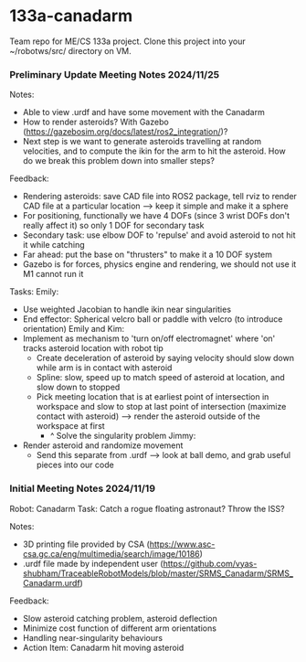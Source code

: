 # 133a-canadarm
Team repo for ME/CS 133a project. Clone this project into your ~/robotws/src/ directory on VM.

### Preliminary Update Meeting Notes 2024/11/25
Notes:
- Able to view .urdf and have some movement with the Canadarm
- How to render asteroids? With Gazebo (https://gazebosim.org/docs/latest/ros2_integration/)?
- Next step is we want to generate asteroids travelling at random velocities, and to compute the ikin for the arm to hit the asteroid. How do we break this problem down into smaller steps?

Feedback:
- Rendering asteroids: save CAD file into ROS2 package, tell rviz to render CAD file at a particular location --> keep it simple and make it a sphere
- For positioning, functionally we have 4 DOFs (since 3 wrist DOFs don't really affect it) so only 1 DOF for secondary task
- Secondary task: use elbow DOF to 'repulse' and avoid asteroid to not hit it while catching
- Far ahead: put the base on "thrusters" to make it a 10 DOF system
- Gazebo is for forces, physics engine and rendering, we should not use it M1 cannot run it

Tasks:
Emily:
- Use weighted Jacobian to handle ikin near singularities
- End effector: Spherical velcro ball or paddle with velcro (to introduce orientation)
Emily and Kim:
- Implement as mechanism to 'turn on/off electromagnet' where 'on' tracks asteroid location with robot tip
  - Create deceleration of asteroid by saying velocity should slow down while arm is in contact with asteroid
  - Spline: slow, speed up to match speed of asteroid at location, and slow down to stopped
  - Pick meeting location that is at earliest point of intersection in workspace and slow to stop at last point of intersection (maximize contact with asteroid) --> render the asteroid outside of the workspace at first
    - ^ Solve the singularity problem
Jimmy:
- Render asteroid and randomize movement
  - Send this separate from .urdf --> look at ball demo, and grab useful pieces into our code
 


  

### Initial Meeting Notes 2024/11/19
Robot: Canadarm
Task: Catch a rogue floating astronaut? Throw the ISS?

Notes:
- 3D printing file provided by CSA (https://www.asc-csa.gc.ca/eng/multimedia/search/image/10186) 
- .urdf file made by independent user (https://github.com/vyas-shubham/TraceableRobotModels/blob/master/SRMS_Canadarm/SRMS_Canadarm.urdf) 

Feedback:
- Slow asteroid catching problem, asteroid deflection
- Minimize cost function of different arm orientations
- Handling near-singularity behaviours
- Action Item: Canadarm hit moving asteroid 
